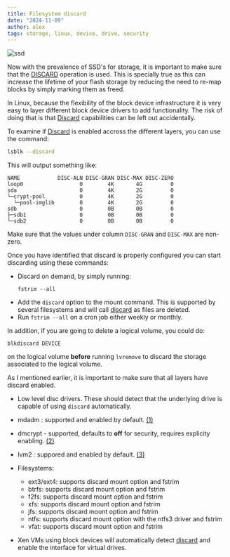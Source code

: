 ```yaml
---
title: Filesystem discard
date: "2024-11-09"
author: alex
tags: storage, linux, device, drive, security
---
```

![ssd]({static}/images/2025/ssd-lo.png)


Now with the prevalence of SSD's for storage, it is important
to make sure that the [DISCARD][discard] operation is used.  This
is specially true as this can increase the lifetime of your flash
storage by reducing the need to re-map blocks by simply marking
them as freed.

In Linux, because the flexibility of the block device infrastructure
it is very easy to layer different block device drivers to add
functionality.  The risk of doing that is that [Discard][discard]
capabilities can be left out accidentally.

To examine if [Discard][discard] is enabled accross the different
layers, you can use the command:

```bash
lsblk --discard
```

This will output something like:

```
NAME            DISC-ALN DISC-GRAN DISC-MAX DISC-ZERO
loop0                  0        4K       4G         0
sda                    0        4K       2G         0
└─crypt-pool           0        4K       2G         0
  └─pool-imglib        0        4K       2G         0
sdb                    0        0B       0B         0
├─sdb1                 0        0B       0B         0
└─sdb2                 0        0B       0B         0

```
Make sure that the values under column `DISC-GRAN` and `DISC-MAX` are non-zero.

Once you have identified that discard is properly configured you can
start discarding using these commands:

- Discard on demand, by simply running:
  ```
  fstrim --all
  ```
- Add the `discard` option to the mount command.  This is supported by several
  filesystems and will call [discard][discard] as files are deleted.
- Run `fstrim --all` on a cron job either weekly or monthly.

In addition, if you are going to delete a logical volume, you could do:

```
blkdiscard DEVICE
```

on the logical volume **before** running `lvremove` to discard the storage
associated to the logical volume.

As I mentioned earlier, it is important to make sure that all layers have discard
enabled.

- Low level disc drivers.  These should detect that the underlying drive is capable
  of using `discard` automatically.
- mdadm : supported and enabled by default. [(1)][ref1]
- dmcrypt - supported, defaults to **off** for security, requires explicity enabling. [(2)][ref3]
- lvm2 : suppored and enabled by default. [(3)][ref2]
- Filesystems:
  - ext3/ext4: supports discard mount option and fstrim
  - btrfs: supports discard mount option and fstrim
  - f2fs: supports discard mount option and fstrim
  - xfs: supports discard mount option and fstrim
  - jfs: supports discard mount option and fstrim
  - ntfs: supports discard mount option with the ntfs3 driver and fstrim
  - vfat: supports discard mount option and fstrim
- Xen VMs using block devices will automatically detect [discard][discard] and enable the interface
  for virtual drives.


  [discard]: https://en.wikipedia.org/wiki/Trim_(computing)
  [ref1]: https://serverfault.com/questions/508459/implementing-linux-fstrim-on-ssd-with-software-md-raid
  [ref2]: https://wiki.gentoo.org/wiki/SSD#LVM
  [ref3]: https://wiki.gentoo.org/wiki/Dm-crypt
  
